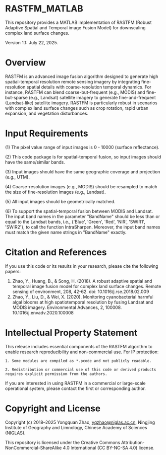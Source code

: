 # RASTFM_MATLAB
This repository provides a MATLAB implementation of RASTFM (Robust Adaptive Spatial and Temporal image Fusion Model) for downscaling complex land surface changes. 

Version 1.1: July 22, 2025.

Overview
===================================================================================================================================================================
RASTFM is an advanced image fusion algorithm designed to generate high spatial-temporal resolution remote sensing imagery by integrating fine-resolution spatial details with coarse-resolution temporal dynamics. For instance, RASTFM can blend coarse-but-frequent (e.g., MODIS) and fine-but-sparse (e.g., Landsat) satellite imagery to generate fine-and-frequent (Landsat-like) satellite imagery. RASTFM is particularly robust in scenarios with complex land surface changes such as crop rotation, rapid urban expansion, and vegetation disturbances. 

Input Requirements
===================================================================================================================================================================
(1) The pixel value range of input images is 0 - 10000 (surface reflectance).

(2) This code package is for spatial-temporal fusion, so input images should have the same/similar bands.

(3) Input images should have the same geographic coverage and projection (e.g., UTM).

(4) Coarse-resolution images (e.g., MODIS) should be resampled to match the size of fine-resolution images (e.g., Landsat).

(5) All input images should be geometrically matched. 

(6) To support the spatial-temporal fusion between MODIS and Landsat. The input band names in the parameter "BandName" should be less than or equal to the Landsat bands, i.e., {'Blue', 'Green', 'Red', 'NIR', 'SWIR1', 'SWIR2'}, to call the function IntraSharpen. Moreover, the input band names must match the given name strings in "BandName" exactly.
    
Citation and References
===================================================================================================================================================================
If you use this code or its results in your research, please cite the following papers:
1. Zhao, Y., Huang, B., & Song, H. (2018). A robust adaptive spatial and temporal image fusion model for complex land surface changes. Remote sensing of environment, 208, 42-62. doi: 10.1016/j.rse.2018.02.009
2. Zhao, Y., Liu, D., & Wei, X. (2020). Monitoring cyanobacterial harmful algal blooms at high spatiotemporal resolution by fusing Landsat and MODIS imagery. Environmental Advances, 2, 100008. 10.1016/j.envadv.2020.100008

Intellectual Property Statement
===================================================================================================================================================================
This release includes essential components of the RASTFM algorithm to enable research reproducibility and non-commercial use. For IP protection:

    1. Some modules are compiled as *.pcode and not publicly readable.

    2. Redistribution or commercial use of this code or derived products requires explicit permission from the authors.

If you are interested in using RASTFM in a commercial or large-scale operational system, please contact the first or corresponding author.

Copyright and License
===================================================================================================================================================================
Copyright (c) 2018–2025 Yongquan Zhao, yqzhao@niglas.ac.cn, Ningjing Institute of Geography and Limnology, Chinese Academy of Sciences (NIGLAS).

This repository is licensed under the Creative Commons Attribution-NonCommercial-ShareAlike 4.0 International (CC BY-NC-SA 4.0) license.

